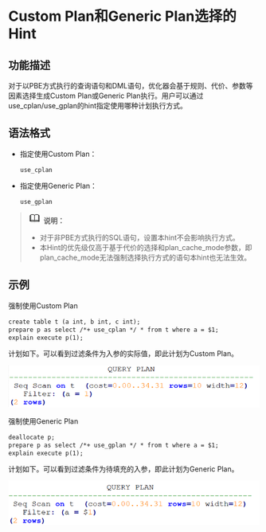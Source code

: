 # Custom Plan和Generic Plan选择的Hint

## 功能描述<a name="section290819468377"></a>

对于以PBE方式执行的查询语句和DML语句，优化器会基于规则、代价、参数等因素选择生成Custom Plan或Generic Plan执行。用户可以通过use\_cplan/use\_gplan的hint指定使用哪种计划执行方式。

## 语法格式<a name="section530131664410"></a>

-   指定使用Custom Plan：

    ```
    use_cplan
    ```

-   指定使用Generic Plan：

    ```
    use_gplan
    ```


>![](public_sys-resources/icon-note.png) **说明：**
>-   对于非PBE方式执行的SQL语句，设置本hint不会影响执行方式。
>-   本Hint的优先级仅高于基于代价的选择和plan\_cache\_mode参数，即plan\_cache\_mode无法强制选择执行方式的语句本hint也无法生效。

## 示例<a name="section41303128143838"></a>

强制使用Custom Plan

```
create table t (a int, b int, c int);
prepare p as select /*+ use_cplan */ * from t where a = $1;
explain execute p(1);
```

计划如下。可以看到过滤条件为入参的实际值，即此计划为Custom Plan。

![](figures/zh-cn_image_0000001209735947.png)

强制使用Generic Plan

```
deallocate p;
prepare p as select /*+ use_gplan */ * from t where a = $1;
explain execute p(1);
```

计划如下。可以看到过滤条件为待填充的入参，即此计划为Generic Plan。

![](figures/zh-cn_image_0000001209457383.png)
